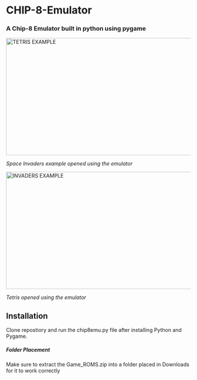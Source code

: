 # CHIP-8-Emulator
### A Chip-8 Emulator built in python using pygame

<img src="https://cdn.discordapp.com/attachments/929865678947762179/1186569877587230841/Screenshot_2023-12-19_022415.png?ex=65f00350&is=65dd8e50&hm=476b803c7fd42e695179556491b0b7706470bf627e4f52ec208d1ce76b5d9d36&" alt="TETRIS EXAMPLE" width="640" height="320">

*Space Invaders example opened using the emulator*

<img src="https://media.discordapp.net/attachments/929865678947762179/1186567689846652928/Screenshot_2023-12-19_021529.png?ex=65f00146&is=65dd8c46&hm=1d208c51bea514cbd1d820526bd76ef51a8d990d70d52f5671e63b98ff6b3f99&=&format=webp&quality=lossless" alt="INVADERS EXAMPLE" width="640" height="320">

*Tetris opened using the emulator*

## Installation

Clone repostiory and run the chip8emu.py file after installing Python and Pygame.

##### Folder Placement

Make sure to extract the Game_ROMS.zip into a folder placed in Downloads for it to work correctly
